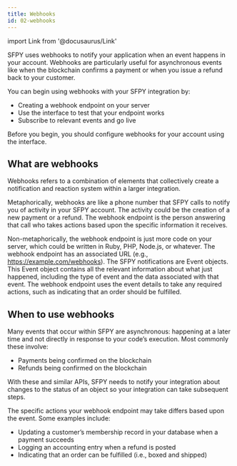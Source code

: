 ```yaml
---
title: Webhooks
id: 02-webhooks
---
```


import Link from '@docusaurus/Link'

SFPY uses webhooks to notify your application when an event happens in your account. Webhooks are particularly useful for asynchronous events like when the blockchain confirms a payment or when you issue a refund back to your customer. 

You can begin using webhooks with your SFPY integration by:

- Creating a webhook endpoint on your server
- Use the interface to test that your endpoint works
- Subscribe to relevant events and go live

Before you begin, you should <Link to='/docs/04-interface/06-webhooks'>configure webhooks</Link> for your account using the interface.

## What are webhooks

Webhooks refers to a combination of elements that collectively create a notification and reaction system within a larger integration.

Metaphorically, webhooks are like a phone number that SFPY calls to notify you of activity in your SFPY account. The activity could be the creation of a new payment or a refund. The webhook endpoint is the person answering that call who takes actions based upon the specific information it receives.

Non-metaphorically, the webhook endpoint is just more code on your server, which could be written in Ruby, PHP, Node.js, or whatever. The webhook endpoint has an associated URL (e.g., https://example.com/webhooks). The SFPY notifications are Event objects. This Event object contains all the relevant information about what just happened, including the type of event and the data associated with that event. The webhook endpoint uses the event details to take any required actions, such as indicating that an order should be fulfilled.

## When to use webhooks

Many events that occur within SFPY are asynchronous: happening at a later time and not directly in response to your code’s execution. Most commonly these involve:

- Payments being confirmed on the blockchain
- Refunds being confirmed on the blockchain

With these and similar APIs, SFPY needs to notify your integration about changes to the status of an object so your integration can take subsequent steps.

The specific actions your webhook endpoint may take differs based upon the event. Some examples include:

- Updating a customer’s membership record in your database when a payment succeeds
- Logging an accounting entry when a refund is posted
- Indicating that an order can be fulfilled (i.e., boxed and shipped)

